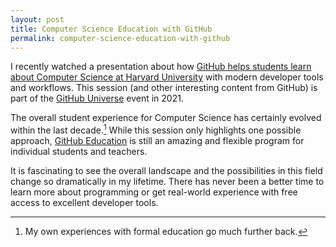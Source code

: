 ```yaml
---
layout: post
title: Computer Science Education with GitHub
permalink: computer-science-education-with-github
---
```


I recently watched a presentation about how [GitHub helps students learn about Computer Science at Harvard University](https://githubuniverse.com/content-library/pushing-the-envelope-in-cs50/) with modern developer tools and workflows. This session (and other interesting content from GitHub) is part of the [GitHub Universe](https://githubuniverse.com) event in 2021.

The overall student experience for Computer Science has certainly evolved within the last decade.[^fn-college] While this session only highlights one possible approach, [GitHub Education](https://education.github.com/benefits) is still an amazing and flexible program for individual students and teachers.

It is fascinating to see the overall landscape and the possibilities in this field change so dramatically in my lifetime. There has never been a better time to learn more about programming or get real-world experience with free access to excellent developer tools.

[^fn-college]: My own experiences with formal education go much further back.
